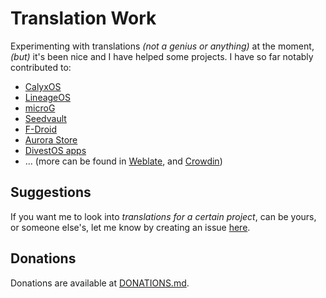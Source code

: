 # Translation Work

Experimenting with translations *(not a genius or anything)* at the moment, *(but)* it's been nice and I have helped some projects.
I have so far notably contributed to:

  * [CalyxOS](https://calyxos.org)
  * [LineageOS](https://lineageos.org)
  * [microG](https://microg.org)
  * [Seedvault](https://github.com/seedvault-app/seedvault)
  * [F-Droid](https://f-droid.org)
  * [Aurora Store](https://auroraoss.com)
  * [DivestOS apps](https://divestos.org/pages/our_apps)
  * ... (more can be found in [Weblate](https://hosted.weblate.org/user/lucasmz/), and [Crowdin](https://crowdin.com/profile/lucasmz.dev))

## Suggestions

If you want me to look into *translations for a certain project*, can be yours, or someone else's, let me know by creating an issue [here](https://codeberg.org/lucasmz/translation-suggestions/issues).

## Donations

Donations are available at [DONATIONS.md](/DONATIONS.md).